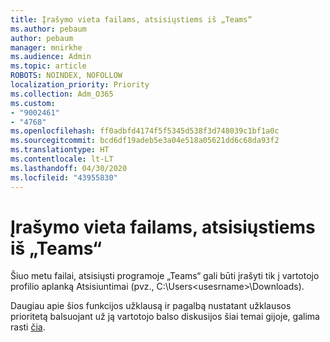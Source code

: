 ```yaml
---
title: Įrašymo vieta failams, atsisiųstiems iš „Teams“
ms.author: pebaum
author: pebaum
manager: mnirkhe
ms.audience: Admin
ms.topic: article
ROBOTS: NOINDEX, NOFOLLOW
localization_priority: Priority
ms.collection: Adm_O365
ms.custom:
- "9002461"
- "4768"
ms.openlocfilehash: ff0adbfd4174f5f5345d538f3d748039c1bf1a0c
ms.sourcegitcommit: bcd6df19adeb5e3a04e518a05621dd6c68da93f2
ms.translationtype: HT
ms.contentlocale: lt-LT
ms.lasthandoff: 04/30/2020
ms.locfileid: "43955830"
---
```

# <a name="save-location-for-files-downloaded-from-teams"></a>Įrašymo vieta failams, atsisiųstiems iš „Teams“

Šiuo metu failai, atsisiųsti programoje „Teams“ gali būti įrašyti tik į vartotojo profilio aplanką Atsisiuntimai (pvz., C:\Users\<usesrname>\Downloads).

Daugiau apie šios funkcijos užklausą ir pagalbą nustatant užklausos prioritetą balsuojant už ją vartotojo balso diskusijos šiai temai gijoje, galima rasti [čia](https://microsoftteams.uservoice.com/forums/555103-public/suggestions/18693262-have-the-download-function-of-files-allow-you-to-s).
